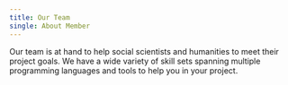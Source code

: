 ```yaml
---
title: Our Team
single: About Member
---
```


Our team is at hand to help social scientists and humanities to meet their project goals.
We have a wide variety of skill sets spanning multiple programming languages and tools to help you in your project.
